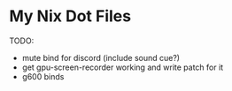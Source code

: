 # My Nix Dot Files

TODO:

- mute bind for discord (include sound cue?)
- get gpu-screen-recorder working and write patch for it
- g600 binds

